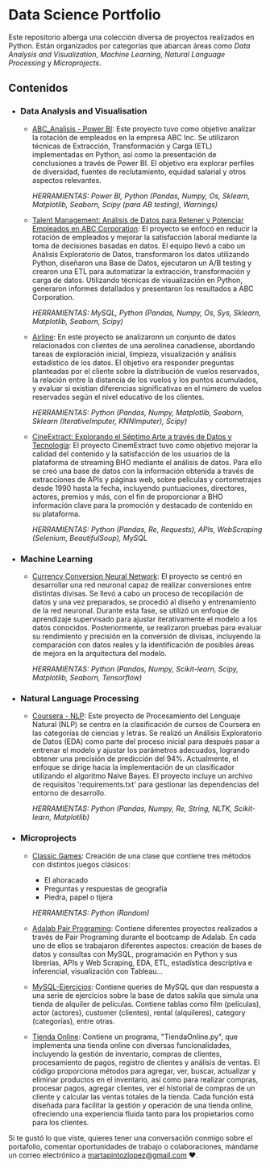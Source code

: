 # Data Science Portfolio
Este repositorio alberga una colección diversa de proyectos realizados en Python. Están organizados por categorías que abarcan áreas como _Data Analysis and Visualization_, _Machine Learning_, _Natural Language Processing_ y _Microprojects_.

## Contenidos

- ### Data Analysis and Visualisation

	- [ABC_Analisis - Power BI](https://github.com/martapintoslopez/ABC_Analisis-POWER-BI): Este proyecto tuvo como objetivo analizar la rotación de empleados en la empresa ABC Inc. Se utilizaron técnicas de Extracción, Transformación y Carga (ETL) implementadas en Python, así como la presentación de conclusiones a través de Power BI. El objetivo era explorar perfiles de diversidad, fuentes de reclutamiento, equidad salarial y otros aspectos relevantes. 
		
		_HERRAMIENTAS: Power BI, Python (Pandas, Numpy, Os, Sklearn, Matplotlib, Seaborn, Scipy (para AB testing), Warnings)_

	- [Talent Management: Análisis de Datos para Retener y Potenciar Empleados en ABC Corporation](https://github.com/martapintoslopez/Talent_Management): El proyecto se enfocó en reducir la rotación de empleados y mejorar la satisfacción laboral mediante la toma de decisiones basadas en datos. El equipo llevó a cabo un Análisis Exploratorio de Datos, transformaron los datos utilizando Python, diseñaron una Base de Datos, ejecutaron un A/B testing y crearon una ETL para automatizar la extracción, transformación y carga de datos. Utilizando técnicas de visualización en Python, generaron informes detallados y presentaron los resultados a ABC Corporation. 

		_HERRAMIENTAS: MySQL, Python (Pandas, Numpy, Os, Sys, Sklearn, Matplotlib, Seaborn, Scipy)_

	- [Airline](https://github.com/martapintoslopez/Airline): En este proyecto se analizaronn un conjunto de datos relacionados con clientes de una aerolínea canadiense, abordando tareas de exploración inicial, limpieza, visualización y análisis estadístico de los datos. El objetivo era responder preguntas planteadas por el cliente sobre la distribución de vuelos reservados, la relación entre la distancia de los vuelos y los puntos acumulados, y evaluar si existían diferencias significativas en el número de vuelos reservados según el nivel educativo de los clientes.

		_HERRAMIENTAS: Python (Pandas, Numpy, Matplotlib, Seaborn, Sklearn (IterativeImputer, KNNImputer), Scipy)_

	- [CineExtract: Explorando el Séptimo Arte a través de Datos y Tecnología](https://github.com/martapintoslopez/CineExtract): El proyecto CinemExtract tuvo como objetivo mejorar la calidad del contenido y la satisfacción de los usuarios de la plataforma de streaming BHO mediante el análisis de datos. Para ello se creó una base de datos con la información obtenida a través de extracciones de APIs y páginas web, sobre películas y cortometrajes desde 1990 hasta la fecha, incluyendo puntuaciones, directores, actores, premios y más, con el fin de proporcionar a BHO información clave para la promoción y destacado de contenido en su plataforma.

		_HERRAMIENTAS: Python (Pandas, Re, Requests), APIs, WebScraping (Selenium, BeautifulSoup), MySQL_

- ### Machine Learning

	- [Currency Conversion Neural Network](https://github.com/martapintoslopez/currency_conversion_neural_network): El proyecto se centró en desarrollar una red neuronal capaz de realizar conversiones entre distintas divisas. Se llevó a cabo un proceso de recopilación de datos y una vez preparados, se procedió al diseño y entrenamiento de la red neuronal. Durante esta fase, se utilizó un enfoque de aprendizaje supervisado para ajustar iterativamente el modelo a los datos conocidos. Posteriormente, se realizaron pruebas para evaluar su rendimiento y precisión en la conversión de divisas, incluyendo la comparación con datos reales y la identificación de posibles áreas de mejora en la arquitectura del modelo.
		
		_HERRAMIENTAS: Python (Pandas, Numpy, Scikit-learn, Scipy, Matplotlib, Seaborn, Tensorflow)_

- ### Natural Language Processing

	- [Coursera - NLP](): Este proyecto de Procesamiento del Lenguaje Natural (NLP) se centra en la clasificación de cursos de Coursera en las categorías de ciencias y letras. Se realizó un Análisis Exploratorio de Datos (EDA) como parte del proceso inicial para después pasar a entrenar el modelo y ajustar los parámetros adecuados, logrando obtener una precisión de predicción del 94%. Actualmente, el enfoque se dirige hacia la implementación de un clasificador utilizando el algoritmo Naive Bayes. El proyecto incluye un archivo de requisitos 'requirements.txt' para gestionar las dependencias del entorno de desarrollo.
		
		_HERRAMIENTAS: Python (Pandas, Numpy, Re, String, NLTK, Scikit-learn, Matplotlib)_

- ### Microprojects

	- [Classic Games](https://github.com/martapintoslopez/Classic_Games): Creación de una clase que contiene tres métodos con distintos juegos clásicos: 
		- El ahoracado
		- Preguntas y respuestas de geografía
		- Piedra, papel o tijera
		
		_HERRAMIENTAS: Python (Random)_
    
    -  [Adalab Pair Programing](https://github.com/martapintoslopez/Adalab_Pair_Programing): Contiene diferentes proyectos realizados a través de Pair Programing durante el bootcamp de Adalab. En cada uno de ellos se trabajaron diferentes aspectos: creación de bases de datos y consultas con MySQL, programación en Python y sus librerías, APIs y Web Scraping, EDA, ETL, estadística descriptiva e inferencial, visualización con Tableau...

    - [MySQL-Ejercicios](https://github.com/martapintoslopez/MySQL-Ejercicios): Contiene queries de MySQL que dan respuesta a una serie de ejercicios sobre la base de datos sakila que simula una tienda de alquiler de películas. Contiene tablas como film (películas), actor (actores), customer (clientes), rental (alquileres), category (categorías), entre otras.

    - [Tienda Online](https://github.com/martapintoslopez/TiendaOnline): Contiene un programa, "TiendaOnline.py", que implementa una tienda online con diversas funcionalidades, incluyendo la gestión de inventario, compras de clientes, procesamiento de pagos, registro de clientes y análisis de ventas. El código proporciona métodos para agregar, ver, buscar, actualizar y eliminar productos en el inventario, así como para realizar compras, procesar pagos, agregar clientes, ver el historial de compras de un cliente y calcular las ventas totales de la tienda. Cada función está diseñada para facilitar la gestión y operación de una tienda online, ofreciendo una experiencia fluida tanto para los propietarios como para los clientes.


Si te gustó lo que viste, quieres tener una conversación conmigo sobre el portafolio, comentar oportunidades de trabajo o colaboraciones, mándame un correo electrónico a martapintozlopez@gmail.com ❤️.   
